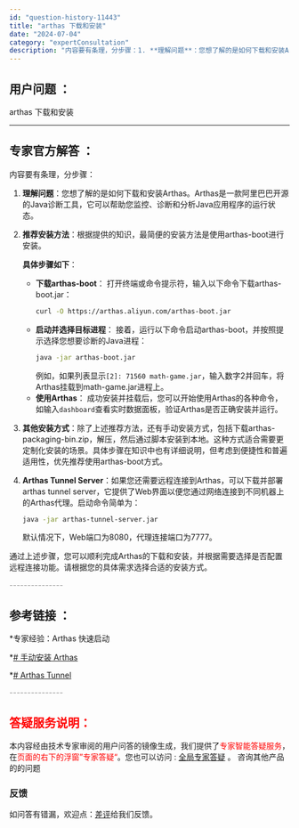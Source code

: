 ```yaml
---
id: "question-history-11443"
title: "arthas 下载和安装"
date: "2024-07-04"
category: "expertConsultation"
description: "内容要有条理，分步骤：1. **理解问题**：您想了解的是如何下载和安装Arthas。Arthas是一款阿里巴巴开源的Java诊断工具，它可以帮助您监控、诊断和分析Java应用程序的运行状态。2. **推荐安装方法**：根据提供的知识，最简便的安装方法是使用arthas-boot进行安装。   **"
---
```


## 用户问题 ：

arthas 下载和安装

---

## 专家官方解答 ：

内容要有条理，分步骤：

1. **理解问题**：您想了解的是如何下载和安装Arthas。Arthas是一款阿里巴巴开源的Java诊断工具，它可以帮助您监控、诊断和分析Java应用程序的运行状态。

2. **推荐安装方法**：根据提供的知识，最简便的安装方法是使用arthas-boot进行安装。

   **具体步骤如下**：

   - **下载arthas-boot**：
     打开终端或命令提示符，输入以下命令下载arthas-boot.jar：
     ```bash
     curl -O https://arthas.aliyun.com/arthas-boot.jar
     ```
   - **启动并选择目标进程**：
     接着，运行以下命令启动arthas-boot，并按照提示选择您想要诊断的Java进程：
     ```bash
     java -jar arthas-boot.jar
     ```
     例如，如果列表显示`[2]: 71560 math-game.jar`，输入数字2并回车，将Arthas挂载到math-game.jar进程上。
   - **使用Arthas**：
     成功安装并挂载后，您可以开始使用Arthas的各种命令，如输入`dashboard`查看实时数据面板，验证Arthas是否正确安装并运行。

3. **其他安装方式**：除了上述推荐方法，还有手动安装方式，包括下载arthas-packaging-bin.zip，解压，然后通过脚本安装到本地。这种方式适合需要更定制化安装的场景。具体步骤在知识中也有详细说明，但考虑到便捷性和普遍适用性，优先推荐使用arthas-boot方式。

4. **Arthas Tunnel Server**：如果您还需要远程连接到Arthas，可以下载并部署arthas tunnel server，它提供了Web界面以便您通过网络连接到不同机器上的Arthas代理。启动命令简单为：
   ```bash
   java -jar arthas-tunnel-server.jar
   ```
   默认情况下，Web端口为8080，代理连接端口为7777。

通过上述步骤，您可以顺利完成Arthas的下载和安装，并根据需要选择是否配置远程连接功能。请根据您的具体需求选择合适的安装方式。

<font color="#949494">---------------</font>

## 参考链接 ：

\*专家经验：Arthas 快速启动

\*[# 手动安装 Arthas](https://github.com/alibaba/arthas/tree/master/site/docs/doc/manual-install.md)

\*[# Arthas Tunnel](https://github.com/alibaba/arthas/tree/master/site/docs/doc/tunnel.md)

<font color="#949494">---------------</font>

## <font color="#FF0000">答疑服务说明：</font>

本内容经由技术专家审阅的用户问答的镜像生成，我们提供了<font color="#FF0000">专家智能答疑服务</font>，在<font color="#FF0000">页面的右下的浮窗”专家答疑“</font>。您也可以访问 : [全局专家答疑](https://answer.opensource.alibaba.com/docs/intro) 。 咨询其他产品的的问题

### 反馈

如问答有错漏，欢迎点：[差评](https://ai.nacos.io/user/feedbackByEnhancerGradePOJOID?enhancerGradePOJOId=16042)给我们反馈。
